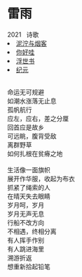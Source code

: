 # 雷雨

<nav class="navbar">
  <div class="navbar__inner">
    <div class="navbar__items">
      <span class="badge badge--info">2021</span>&nbsp;&nbsp;
      <span class="badge badge--primary">诗歌</span>
    </div>
    <div class="navbar__items navbar__items--right">
      <li class="pills__item pills__item--active"><a href="/docs/Collection/stuck_in_cloud">泥泞与烟客</a></li>
      <li class="pills__item"><a href="/docs/Collection/how_you_doing">你好哇</a></li>
      <li class="pills__item"><a href="/docs/Collection/ukiyoe">浮世书</a></li>
      <li class="pills__item"><a href="/docs/Collection/anno">纪元</a></li>
    </div>
  </div>
</nav><br />

<div class="card-demo">
  <div class="card">
    <div class="card__body">
      <p>
        命运无可规避<br />如潮水涨落无止息<br />孤帆航行<br />应左，应右，差之分厘<br />回首应是故乡<br />可远眺，腹背受敌<br />离群野草<br />如何扎根在贫瘠之地<br /><br />生活像一面旗帜<br />展开作华服，收起为布衣<br />抓紧了绳索的人<br />在晴天失去眼睛<br />岁月呵，岁月<br />岁月无声无息<br />行船不改方向<br />不相遇，终相分离<br />有人挥手作别<br />有人跳进海里<br />溯游折返<br />想重新拾起铅笔
      </p>
    </div>
  </div>
</div><br />